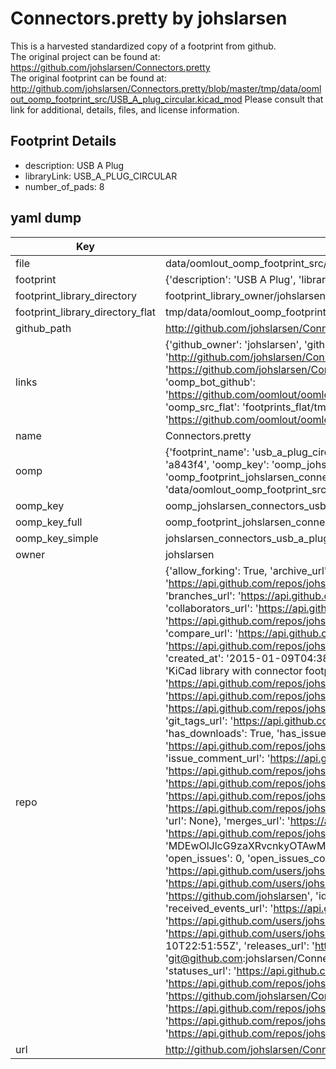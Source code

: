 # Connectors.pretty by johslarsen  
This is a harvested standardized copy of a footprint from github.  
The original project can be found at:  
https://github.com/johslarsen/Connectors.pretty  
The original footprint can be found at:
http://github.com/johslarsen/Connectors.pretty/blob/master/tmp/data/oomlout_oomp_footprint_src/USB_A_plug_circular.kicad_mod
Please consult that link for additional, details, files, and license information.  
## Footprint Details
* description: USB A Plug  
* libraryLink: USB_A_PLUG_CIRCULAR  
* number_of_pads: 8  
## yaml dump  
| Key | Value |  
| --- | --- |  
| file | data/oomlout_oomp_footprint_src/Connectors.pretty/USB_A_plug_circular.kicad_mod |  
| footprint | {'description': 'USB A Plug', 'libraryLink': 'USB_A_PLUG_CIRCULAR', 'number_of_pads': 8} |  
| footprint_library_directory | footprint_library_owner/johslarsen_Connectors.pretty |  
| footprint_library_directory_flat | tmp/data/oomlout_oomp_footprint_src/footprints_flat/johslarsen_connectors_usb_a_plug_circular/working |  
| github_path | http://github.com/johslarsen/Connectors.pretty/blob/master/tmp/data/oomlout_oomp_footprint_src/USB_A_plug_circular.kicad_mod |  
| links | {'github_owner': 'johslarsen', 'github_repo_name': 'Connectors.pretty', 'github_src': 'http://github.com/johslarsen/Connectors.pretty/blob/master/tmp/data/oomlout_oomp_footprint_src/USB_A_plug_circular.kicad_mod', 'github_src_repo': 'https://github.com/johslarsen/Connectors.pretty', 'oomp_bot': 'tmp/data/oomlout_oomp_footprint_src/footprints/johslarsen_connectors_usb_a_plug_circular/working', 'oomp_bot_github': 'https://github.com/oomlout/oomlout_oomp_footprint_bot/tree/main/tmp/data/oomlout_oomp_footprint_src/footprints/johslarsen_connectors_usb_a_plug_circular/working', 'oomp_src_flat': 'footprints_flat/tmp/data/oomlout_oomp_footprint_src/footprints_flat/johslarsen_connectors_usb_a_plug_circular/working', 'oomp_src_flat_github': 'https://github.com/oomlout/oomlout_oomp_footprint_src/tree/main/tmp/data/oomlout_oomp_footprint_src/footprints_flat/johslarsen_connectors_usb_a_plug_circular/working'} |  
| name | Connectors.pretty |  
| oomp | {'footprint_name': 'usb_a_plug_circular', 'library_name': 'connectors', 'md5': 'a843f4c995826dd0f1ea835576d240b6', 'md5_10': 'a843f4c995', 'md5_5': 'a843f', 'md5_6': 'a843f4', 'oomp_key': 'oomp_johslarsen_connectors_usb_a_plug_circular', 'oomp_key_extra': 'oomp_footprint_johslarsen_connectors_usb_a_plug_circular', 'oomp_key_full': 'oomp_footprint_johslarsen_connectors_usb_a_plug_circular_a843f4', 'oomp_key_simple': 'johslarsen_connectors_usb_a_plug_circular', 'original_filename': 'data/oomlout_oomp_footprint_src/Connectors.pretty/USB_A_plug_circular.kicad_mod', 'owner_name': 'johslarsen'} |  
| oomp_key | oomp_johslarsen_connectors_usb_a_plug_circular |  
| oomp_key_full | oomp_footprint_johslarsen_connectors_usb_a_plug_circular |  
| oomp_key_simple | johslarsen_connectors_usb_a_plug_circular |  
| owner | johslarsen |  
| repo | {'allow_forking': True, 'archive_url': 'https://api.github.com/repos/johslarsen/Connectors.pretty/{archive_format}{/ref}', 'archived': False, 'assignees_url': 'https://api.github.com/repos/johslarsen/Connectors.pretty/assignees{/user}', 'blobs_url': 'https://api.github.com/repos/johslarsen/Connectors.pretty/git/blobs{/sha}', 'branches_url': 'https://api.github.com/repos/johslarsen/Connectors.pretty/branches{/branch}', 'clone_url': 'https://github.com/johslarsen/Connectors.pretty.git', 'collaborators_url': 'https://api.github.com/repos/johslarsen/Connectors.pretty/collaborators{/collaborator}', 'comments_url': 'https://api.github.com/repos/johslarsen/Connectors.pretty/comments{/number}', 'commits_url': 'https://api.github.com/repos/johslarsen/Connectors.pretty/commits{/sha}', 'compare_url': 'https://api.github.com/repos/johslarsen/Connectors.pretty/compare/{base}...{head}', 'contents_url': 'https://api.github.com/repos/johslarsen/Connectors.pretty/contents/{+path}', 'contributors_url': 'https://api.github.com/repos/johslarsen/Connectors.pretty/contributors', 'created_at': '2015-01-09T04:38:20Z', 'default_branch': 'master', 'deployments_url': 'https://api.github.com/repos/johslarsen/Connectors.pretty/deployments', 'description': 'KiCad library with connector footprints', 'disabled': False, 'downloads_url': 'https://api.github.com/repos/johslarsen/Connectors.pretty/downloads', 'events_url': 'https://api.github.com/repos/johslarsen/Connectors.pretty/events', 'fork': False, 'forks': 0, 'forks_count': 0, 'forks_url': 'https://api.github.com/repos/johslarsen/Connectors.pretty/forks', 'full_name': 'johslarsen/Connectors.pretty', 'git_commits_url': 'https://api.github.com/repos/johslarsen/Connectors.pretty/git/commits{/sha}', 'git_refs_url': 'https://api.github.com/repos/johslarsen/Connectors.pretty/git/refs{/sha}', 'git_tags_url': 'https://api.github.com/repos/johslarsen/Connectors.pretty/git/tags{/sha}', 'git_url': 'git://github.com/johslarsen/Connectors.pretty.git', 'has_discussions': False, 'has_downloads': True, 'has_issues': True, 'has_pages': False, 'has_projects': True, 'has_wiki': True, 'homepage': '', 'hooks_url': 'https://api.github.com/repos/johslarsen/Connectors.pretty/hooks', 'html_url': 'https://github.com/johslarsen/Connectors.pretty', 'id': 29000894, 'is_template': False, 'issue_comment_url': 'https://api.github.com/repos/johslarsen/Connectors.pretty/issues/comments{/number}', 'issue_events_url': 'https://api.github.com/repos/johslarsen/Connectors.pretty/issues/events{/number}', 'issues_url': 'https://api.github.com/repos/johslarsen/Connectors.pretty/issues{/number}', 'keys_url': 'https://api.github.com/repos/johslarsen/Connectors.pretty/keys{/key_id}', 'labels_url': 'https://api.github.com/repos/johslarsen/Connectors.pretty/labels{/name}', 'language': None, 'languages_url': 'https://api.github.com/repos/johslarsen/Connectors.pretty/languages', 'license': {'key': 'other', 'name': 'Other', 'node_id': 'MDc6TGljZW5zZTA=', 'spdx_id': 'NOASSERTION', 'url': None}, 'merges_url': 'https://api.github.com/repos/johslarsen/Connectors.pretty/merges', 'milestones_url': 'https://api.github.com/repos/johslarsen/Connectors.pretty/milestones{/number}', 'mirror_url': None, 'name': 'Connectors.pretty', 'network_count': 0, 'node_id': 'MDEwOlJlcG9zaXRvcnkyOTAwMDg5NA==', 'notifications_url': 'https://api.github.com/repos/johslarsen/Connectors.pretty/notifications{?since,all,participating}', 'open_issues': 0, 'open_issues_count': 0, 'owner': {'avatar_url': 'https://avatars.githubusercontent.com/u/1331670?v=4', 'events_url': 'https://api.github.com/users/johslarsen/events{/privacy}', 'followers_url': 'https://api.github.com/users/johslarsen/followers', 'following_url': 'https://api.github.com/users/johslarsen/following{/other_user}', 'gists_url': 'https://api.github.com/users/johslarsen/gists{/gist_id}', 'gravatar_id': '', 'html_url': 'https://github.com/johslarsen', 'id': 1331670, 'login': 'johslarsen', 'node_id': 'MDQ6VXNlcjEzMzE2NzA=', 'organizations_url': 'https://api.github.com/users/johslarsen/orgs', 'received_events_url': 'https://api.github.com/users/johslarsen/received_events', 'repos_url': 'https://api.github.com/users/johslarsen/repos', 'site_admin': False, 'starred_url': 'https://api.github.com/users/johslarsen/starred{/owner}{/repo}', 'subscriptions_url': 'https://api.github.com/users/johslarsen/subscriptions', 'type': 'User', 'url': 'https://api.github.com/users/johslarsen'}, 'private': False, 'pulls_url': 'https://api.github.com/repos/johslarsen/Connectors.pretty/pulls{/number}', 'pushed_at': '2023-08-10T22:51:55Z', 'releases_url': 'https://api.github.com/repos/johslarsen/Connectors.pretty/releases{/id}', 'size': 17, 'ssh_url': 'git@github.com:johslarsen/Connectors.pretty.git', 'stargazers_count': 1, 'stargazers_url': 'https://api.github.com/repos/johslarsen/Connectors.pretty/stargazers', 'statuses_url': 'https://api.github.com/repos/johslarsen/Connectors.pretty/statuses/{sha}', 'subscribers_count': 2, 'subscribers_url': 'https://api.github.com/repos/johslarsen/Connectors.pretty/subscribers', 'subscription_url': 'https://api.github.com/repos/johslarsen/Connectors.pretty/subscription', 'svn_url': 'https://github.com/johslarsen/Connectors.pretty', 'tags_url': 'https://api.github.com/repos/johslarsen/Connectors.pretty/tags', 'teams_url': 'https://api.github.com/repos/johslarsen/Connectors.pretty/teams', 'temp_clone_token': None, 'topics': [], 'trees_url': 'https://api.github.com/repos/johslarsen/Connectors.pretty/git/trees{/sha}', 'updated_at': '2023-08-10T22:52:00Z', 'url': 'https://api.github.com/repos/johslarsen/Connectors.pretty', 'visibility': 'public', 'watchers': 1, 'watchers_count': 1, 'web_commit_signoff_required': False} |  
| url | http://github.com/johslarsen/Connectors.pretty |  

